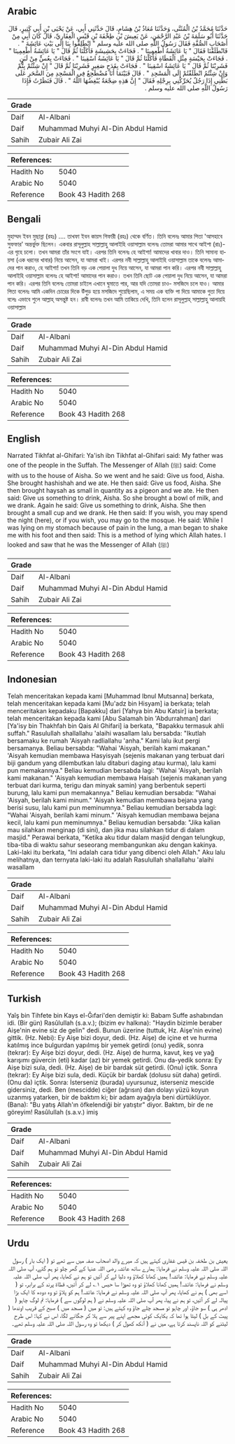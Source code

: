 ## Arabic


<div dir="rtl" lang="ar" style={{fontSize:'larger',backgroundColor:'#f8f9fa',padding:20}}>
حَدَّثَنَا مُحَمَّدُ بْنُ الْمُثَنَّى، وَحَدَّثَنَا مُعَاذُ بْنُ هِشَامٍ، قَالَ حَدَّثَنِي أَبِي، عَنْ يَحْيَى بْنِ أَبِي كَثِيرٍ، قَالَ حَدَّثَنَا أَبُو سَلَمَةَ بْنُ عَبْدِ الرَّحْمَنِ، عَنْ يَعِيشَ بْنِ طِخْفَةَ بْنِ قَيْسٍ الْغِفَارِيِّ، قَالَ كَانَ أَبِي مِنْ أَصْحَابِ الصُّفَّةِ فَقَالَ رَسُولُ اللَّهِ صلى الله عليه وسلم ‏"‏ انْطَلِقُوا بِنَا إِلَى بَيْتِ عَائِشَةَ ‏"‏ ‏.‏ فَانْطَلَقْنَا فَقَالَ ‏"‏ يَا عَائِشَةُ أَطْعِمِينَا ‏"‏ ‏.‏ فَجَاءَتْ بِحَشِيشَةٍ فَأَكَلْنَا ثُمَّ قَالَ ‏"‏ يَا عَائِشَةُ أَطْعِمِينَا ‏"‏ ‏.‏ فَجَاءَتْ بِحَيْسَةٍ مِثْلِ الْقَطَاةِ فَأَكَلْنَا ثُمَّ قَالَ ‏"‏ يَا عَائِشَةُ اسْقِينَا ‏"‏ ‏.‏ فَجَاءَتْ بِعُسٍّ مِنْ لَبَنٍ فَشَرِبْنَا ثُمَّ قَالَ ‏"‏ يَا عَائِشَةُ اسْقِينَا ‏"‏ ‏.‏ فَجَاءَتْ بِقَدَحٍ صَغِيرٍ فَشَرِبْنَا ثُمَّ قَالَ ‏"‏ إِنْ شِئْتُمْ بِتُّمْ وَإِنْ شِئْتُمُ انْطَلَقْتُمْ إِلَى الْمَسْجِدِ ‏"‏ ‏.‏ قَالَ فَبَيْنَمَا أَنَا مُضْطَجِعٌ فِي الْمَسْجِدِ مِنَ السَّحَرِ عَلَى بَطْنِي إِذَا رَجُلٌ يُحَرِّكُنِي بِرِجْلِهِ فَقَالَ ‏"‏ إِنَّ هَذِهِ ضِجْعَةٌ يُبْغِضُهَا اللَّهُ ‏"‏ ‏.‏ قَالَ فَنَظَرْتُ فَإِذَا رَسُولُ اللَّهِ صلى الله عليه وسلم ‏.‏
</div>
<div style={{backgroundColor:'#f8f9fa',padding:20, marginBottom: 10}}><table> <thead> <tr> <th>Grade</th> <th></th> </tr> </thead> <tbody> <tr><td>Daif</td><td>Al-Albani</td></tr><tr><td>Daif</td><td>Muhammad Muhyi Al-Din Abdul Hamid</td></tr><tr><td>Sahih</td><td>Zubair Ali Zai</td></tr></tbody></table><table> <thead> <tr> <th>References:</th> <th></th> </tr> </thead> <tbody><tr><td>Hadith No</td><td>5040</td></tr><tr><td>Arabic No</td><td>5040</td></tr><tr><td>Reference</td><td>Book 43 Hadith 268</td></tr></tbody></table></div>

## Bengali


<div dir="ltr" lang="bn" style={{fontSize:'larger',backgroundColor:'#f8f9fa',padding:20}}>
মুহাম্মদ ইবন মুছান্না (রহঃ) .... তাখফা ইবন কায়স গিফারী (রহঃ) থেকে বর্ণিত। তিনি বলেনঃ আমার পিতা 'আসহাবে সুফফার' অন্তর্ভুক্ত ছিলেন। একবার রাসূলুল্লাহ সাল্লাল্লাহু আলাইহি ওয়াসাল্লাম বলেনঃ তোমরা আমার সাথে আইশা (রাঃ)-এর গৃহে চলো। তখন আমরা তাঁর সংগে যাই। এরপর তিনি বলেনঃ হে আইশা! আমাদের খাবার দাও। তিনি সামান্য হায়সা (এক ধরনের খাবার) নিয়ে আসেন, যা আমরা খাই। এরপর নবী সাল্লাল্লাহু আলাইহি ওয়াসাল্লাম তাকে বলেনঃ আমাদের পান করাও, হে আইশা! তখন তিনি বড় এক পেয়ালা দুধ নিয়ে আসেন, যা আমরা পান করি। এরপর নবী সাল্লাল্লাহু আলাইহি ওয়াসাল্লাম বলেনঃ হে আইশা! আমাদের পান করাও। তখন তিনি ছোট এক পেয়ালা দুধ নিয়ে আসেন, যা আমরা পান করি। এরপর তিনি বলেনঃ তোমরা চাইলে এখানে ঘুমাতে পার, আর যদি তোমরা চাও- মসজিদে চলে যাও। আমার পিতা বলেনঃ আমি একদিন চোরের দিকে উঁপুড় হয়ে মসজিদে শুয়েছিলাম, এ সময় এক ব্যক্তি পা দিয়ে আমাকে গুতা দিয়ে বলেঃ এভাবে শুলে আল্লাহ্‌ অসন্তুষ্ট হন। রাবী বলেনঃ তখন আমি তাকিয়ে দেখি, তিনি হলেন রাসূলুল্লাহ্‌ সাল্লাল্লাহু আলায়হি ওয়াসাল্লাম
</div>
<div style={{backgroundColor:'#f8f9fa',padding:20, marginBottom: 10}}><table> <thead> <tr> <th>Grade</th> <th></th> </tr> </thead> <tbody> <tr><td>Daif</td><td>Al-Albani</td></tr><tr><td>Daif</td><td>Muhammad Muhyi Al-Din Abdul Hamid</td></tr><tr><td>Sahih</td><td>Zubair Ali Zai</td></tr></tbody></table><table> <thead> <tr> <th>References:</th> <th></th> </tr> </thead> <tbody><tr><td>Hadith No</td><td>5040</td></tr><tr><td>Arabic No</td><td>5040</td></tr><tr><td>Reference</td><td>Book 43 Hadith 268</td></tr></tbody></table></div>

## English


<div dir="ltr" lang="en" style={{fontSize:'larger',backgroundColor:'#f8f9fa',padding:20}}>
Narrated Tikhfat al-Ghifari: Ya'ish ibn Tikhfat al-Ghifari said: My father was one of the people in the Suffah. The Messenger of Allah (ﷺ) said: Come with us to the house of Aisha. So we went and he said: Give us food, Aisha. She brought hashishah and we ate. He then said: Give us food, Aisha. She then brought haysah as small in quantity as a pigeon and we ate. He then said: Give us something to drink, Aisha. So she brought a bowl of milk, and we drank. Again he said: Give us something to drink, Aisha. She then brought a small cup and we drank. He then said: If you wish, you may spend the night (here), or if you wish, you may go to the mosque. He said: While I was lying on my stomach because of pain in the lung, a man began to shake me with his foot and then said: This is a method of lying which Allah hates. I looked and saw that he was the Messenger of Allah (ﷺ)
</div>
<div style={{backgroundColor:'#f8f9fa',padding:20, marginBottom: 10}}><table> <thead> <tr> <th>Grade</th> <th></th> </tr> </thead> <tbody> <tr><td>Daif</td><td>Al-Albani</td></tr><tr><td>Daif</td><td>Muhammad Muhyi Al-Din Abdul Hamid</td></tr><tr><td>Sahih</td><td>Zubair Ali Zai</td></tr></tbody></table><table> <thead> <tr> <th>References:</th> <th></th> </tr> </thead> <tbody><tr><td>Hadith No</td><td>5040</td></tr><tr><td>Arabic No</td><td>5040</td></tr><tr><td>Reference</td><td>Book 43 Hadith 268</td></tr></tbody></table></div>

## Indonesian


<div dir="ltr" lang="id" style={{fontSize:'larger',backgroundColor:'#f8f9fa',padding:20}}>
Telah menceritakan kepada kami [Muhammad Ibnul Mutsanna] berkata, telah menceritakan kepada kami [Mu'adz bin Hisyam] ia berkata; telah menceritakan kepadaku [Bapakku] dari [Yahya bin Abu Katsir] ia berkata; telah menceritakan kepada kami [Abu Salamah bin 'Abdurrahman] dari [Ya'isy bin Thakhfah bin Qais Al Ghifari] ia berkata, "Bapakku termasuk ahli suffah." Rasulullah shallallahu 'alaihi wasallam lalu bersabda: "Ikutlah bersamaku ke rumah 'Aisyah radliallahu 'anha." Kami lalu ikut pergi bersamanya. Beliau bersabda: "Wahai 'Aisyah, berilah kami makanan." 'Aisyah kemudian membawa Hasyisyah (sejenis makanan yang terbuat dari biji gandum yang dilembutkan lalu ditaburi daging atau kurma), lalu kami pun memakannya." Beliau kemudian bersabda lagi: "Wahai 'Aisyah, berilah kami makanan." 'Aisyah kemudian membawa Haisah (sejenis makanan yang terbuat dari kurma, terigu dan minyak samin) yang berbentuk seperti burung, lalu kami pun memakannya." Beliau kemudian bersabda: "Wahai 'Aisyah, berilah kami minum." 'Aisyah kemudian membawa bejana yang berisi susu, lalu kami pun meminumnya." Beliau kemudian bersabda lagi: "Wahai 'Aisyah, berilah kami minum." 'Aisyah kemudian membawa bejana kecil, lalu kami pun meminumnya." Beliau kemudian bersabda: "Jika kalian mau silahkan menginap (di sini), dan jika mau silahkan tidur di dalam masjid." Perawai berkata, "Ketika aku tidur dalam masjid dengan telungkup, tiba-tiba di waktu sahur seseorang membangunkan aku dengan kakinya. Laki-laki itu berkata, "Ini adalah cara tidur yang dibenci oleh Allah." Aku lalu melihatnya, dan ternyata laki-laki itu adalah Rasulullah shallallahu 'alaihi wasallam
</div>
<div style={{backgroundColor:'#f8f9fa',padding:20, marginBottom: 10}}><table> <thead> <tr> <th>Grade</th> <th></th> </tr> </thead> <tbody> <tr><td>Daif</td><td>Al-Albani</td></tr><tr><td>Daif</td><td>Muhammad Muhyi Al-Din Abdul Hamid</td></tr><tr><td>Sahih</td><td>Zubair Ali Zai</td></tr></tbody></table><table> <thead> <tr> <th>References:</th> <th></th> </tr> </thead> <tbody><tr><td>Hadith No</td><td>5040</td></tr><tr><td>Arabic No</td><td>5040</td></tr><tr><td>Reference</td><td>Book 43 Hadith 268</td></tr></tbody></table></div>

## Turkish


<div dir="ltr" lang="tr" style={{fontSize:'larger',backgroundColor:'#f8f9fa',padding:20}}>
Yaîş bin Tihfete bin Kays el-Ğıfari'den demiştir ki: Babam Suffe ashabından idi. (Bir gün) Rasûlullah (s.a.v.); (bizim ev halkına): "Haydin bizimle beraber Aişe'nin evine siz de gelin" dedi. Bunun üzerine (tuttuk, Hz. Aişe'nin evine) gittik. (Hz. Nebi): Ey Aişe bizi doyur, dedi. (Hz. Aişe) de içine et ve hurma katılmış ince bulgurdan yapılmış bir yemek getirdi (onu) yedik, sonra (tekrar): Ey Aişe bizi doyur, dedi. (Hz. Aişe) de hurma, kavut, keş ve yağ karışımı güvercin (eti) kadar (az) bir yemek getirdi. Onu da-yedik sonra: Ey Aişe bizi sula, dedi. (Hz. Aişe) de bir bardak süt getirdi. (Onu) içtik. Sonra (tekrar): Ey Aişe bizi sula, dedi. Küçük bir bardak (dolusu süt daha) getirdi. (Onu da) içtik. Sonra: İsterseniz (burada) uyursunuz, isterseniz mescide gidersiniz, dedi. Ben (mescidde) ciğer (ağrısın) dan dolayı yüzü koyun uzanmış yatarken, bir de baktım ki; bir adam ayağıyla beni dürtüklüyor. (Bana): "Bu yatış Allah'ın öfkelendiği bir yatıştır" diyor. Baktım, bir de ne göreyim! Rasûlullah (s.a.v.) imiş
</div>
<div style={{backgroundColor:'#f8f9fa',padding:20, marginBottom: 10}}><table> <thead> <tr> <th>Grade</th> <th></th> </tr> </thead> <tbody> <tr><td>Daif</td><td>Al-Albani</td></tr><tr><td>Daif</td><td>Muhammad Muhyi Al-Din Abdul Hamid</td></tr><tr><td>Sahih</td><td>Zubair Ali Zai</td></tr></tbody></table><table> <thead> <tr> <th>References:</th> <th></th> </tr> </thead> <tbody><tr><td>Hadith No</td><td>5040</td></tr><tr><td>Arabic No</td><td>5040</td></tr><tr><td>Reference</td><td>Book 43 Hadith 268</td></tr></tbody></table></div>

## Urdu


<div dir="rtl" lang="ur" style={{fontSize:'larger',backgroundColor:'#f8f9fa',padding:20}}>
یعیش بن طخفہ بن قیس غفاری کہتے ہیں کہ میرے والد اصحاب صفہ میں سے تھے تو ( ایک بار ) رسول اللہ صلی اللہ علیہ وسلم نے فرمایا: ہمارے ساتھ عائشہ رضی اللہ عنہا کے گھر چلو تو ہم گئے، آپ صلی اللہ علیہ وسلم نے فرمایا: عائشہ! ہمیں کھانا کھلاؤ وہ دلیا لے کر آئیں تو ہم نے کھایا، پھر آپ صلی اللہ علیہ وسلم نے فرمایا: عائشہ! ہمیں کھانا کھلاؤ تو وہ تھوڑا سا حیس ۱؎ لے کر آئیں، قطاۃ پرند کے برابر، تو ( اسے بھی ) ہم نے کھایا، پھر آپ صلی اللہ علیہ وسلم نے فرمایا: عائشہ! ہم کو پلاؤ تو وہ دودھ کا ایک بڑا پیالہ لے کر آئیں، تو ہم نے پیا، پھر آپ صلی اللہ علیہ وسلم نے ( ہم لوگوں سے ) فرمایا: تم لوگ چاہو ( ادھر ہی ) سو جاؤ، اور چاہو تو مسجد چلے جاؤ وہ کہتے ہیں: تو میں ( مسجد میں ) صبح کے قریب اوندھا ( پیٹ کے بل ) لیٹا ہوا تھا کہ یکایک کوئی مجھے اپنے پیر سے ہلا کر جگانے لگا، اس نے کہا: اس طرح لیٹنے کو اللہ ناپسند کرتا ہے، میں نے ( آنکھ کھول کر ) دیکھا تو وہ رسول اللہ صلی اللہ علیہ وسلم تھے۔
</div>
<div style={{backgroundColor:'#f8f9fa',padding:20, marginBottom: 10}}><table> <thead> <tr> <th>Grade</th> <th></th> </tr> </thead> <tbody> <tr><td>Daif</td><td>Al-Albani</td></tr><tr><td>Daif</td><td>Muhammad Muhyi Al-Din Abdul Hamid</td></tr><tr><td>Sahih</td><td>Zubair Ali Zai</td></tr></tbody></table><table> <thead> <tr> <th>References:</th> <th></th> </tr> </thead> <tbody><tr><td>Hadith No</td><td>5040</td></tr><tr><td>Arabic No</td><td>5040</td></tr><tr><td>Reference</td><td>Book 43 Hadith 268</td></tr></tbody></table></div>